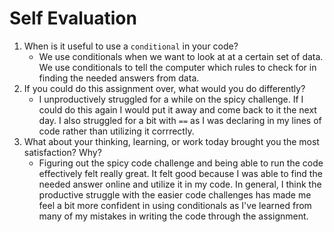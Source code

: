 # Self Evaluation

1. When is it useful to use a `conditional` in your code?
    - We use conditionals when we want to look at at a certain set of data. We use conditionals to tell the computer
    which rules to check for in finding the needed answers from data.
1. If you could do this assignment over, what would you do differently?
    - I unproductively struggled for a while on the spicy challenge. If I could do this again I would put it away and come back to it the next day. I also struggled for a bit with `==` as I was declaring in my lines of code rather than utilizing it corrrectly.
1. What about your thinking, learning, or work today brought you the most satisfaction? Why?
    - Figuring out the spicy code challenge and being able to run the code effectively felt really great. It felt good because I was able to find the needed answer online and utilize it in my code. In general, I think the productive struggle with the easier code challenges has made me feel a bit more confident in using conditionals as I've learned from many of my mistakes in writing the code through the assignment.